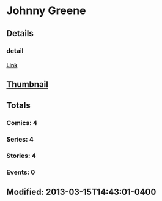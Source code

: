 # Johnny  Greene 
## Details
### detail
#### [Link](http://marvel.com/comics/creators/3061/johnny_greene?utm_campaign=apiRef&utm_source=225578a89fc76f3d20fbffda5d17a88d)
## [Thumbnail](http://i.annihil.us/u/prod/marvel/i/mg/b/40/image_not_available.jpg)
## Totals
### Comics: 4
### Series: 4
### Stories: 4
### Events: 0
## Modified: 2013-03-15T14:43:01-0400